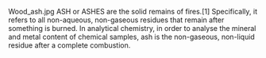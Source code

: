 Wood_ash.jpg ASH or ASHES are the solid remains of fires.[1] Specifically, it refers to all non-aqueous, non-gaseous residues that remain after something is burned. In analytical chemistry, in order to analyse the mineral and metal content of chemical samples, ash is the non-gaseous, non-liquid residue after a complete combustion.
